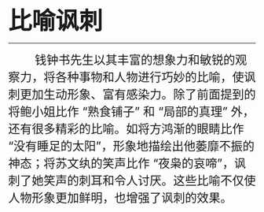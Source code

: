 <font size=7>**比喻讽刺**</font>

---

<font size=5>&nbsp;&nbsp;&nbsp;&nbsp;&nbsp;&nbsp;&nbsp;&nbsp;钱钟书先生以其丰富的想象力和敏锐的观察力，将各种事物和人物进行巧妙的比喻，使讽刺更加生动形象、富有感染力。除了前面提到的将鲍小姐比作 “熟食铺子” 和 “局部的真理” 外，还有很多精彩的比喻。如将方鸿渐的眼睛比作 “没有睡足的太阳”，形象地描绘出他萎靡不振的神态；将苏文纨的笑声比作 “夜枭的哀啼”，讽刺了她笑声的刺耳和令人讨厌。这些比喻不仅使人物形象更加鲜明，也增强了讽刺的效果。